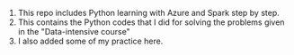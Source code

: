 1. This repo includes Python learning with Azure and Spark step by step.
2. This contains the Python codes that I did for solving the problems given in the "Data-intensive course"
3. I also added some of my practice here.
   
